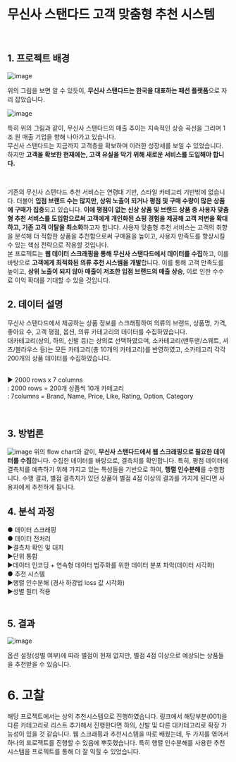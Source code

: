 # 무신사 스탠다드 고객 맞춤형 추천 시스템
<br>

## 1. 프로젝트 배경
![image](https://github.com/user-attachments/assets/8fb3db06-5410-44c6-b7ae-6da24960b164)

 위의 그림을 보면 알 수 있듯이, **무신사 스탠다드는 한국을 대표하는 패션 플랫폼**으로 자리 잡았습니다. 
 
 
![image](https://github.com/user-attachments/assets/6b1d7d77-aee7-4263-8343-7d9dd8339311)

특히 위의 그림과 같이, 무신사 스탠다드의 매출 추이는 지속적인 상승 곡선을 그리며 1조 원 매출 기업을 향해 나아가고 있습니다.  <br>
무신사 스탠다드는 지금까지 고객층을 확보하며 이러한 성장세를 보일 수 있었습니다.  <br>
하지만 **고객을 확보한 현재에는, 고객 유실을 막기 위해 새로운 서비스를 도입해야 합니다.**

 <br>

  기존의 무신사 스탠다드 추천 서비스는 연령대 기반, 스타일 카테고리 기반밖에 없습니다. 더불어 **입점 브랜드 수는 많지만, 상위 노출이 되거나 평점 및 구매 수량이 많은 상품에 구매가 집중**되고 있습니다. **이에 평점이 없는 신상 상품 및 브랜드 상품 중 사용자 맞춤형 추천 서비스를 도입함으로써 고객에게 개인화된 쇼핑 경험을 제공해 고객 저변을 확대하고, 기존 고객 이탈을 최소화**하고자 합니다. 사용자 맞춤형 추천 서비스는 고객의 취향을 분석해 더 적합한 상품을 추천함으로써 구매율을 높이고, 사용자 만족도를 향상시킬 수 있는 핵심 전략으로 작용할 것입니다. <br>
 본 프로젝트는 **웹 데이터 스크래핑을 통해 무신사 스탠다드에서 데이터를 수집**하고, 이를 바탕으로 **고객에게 최적화된 의류 추천 시스템을 개발**합니다. 이를 통해 고객 만족도를 높이고, **상위 노출이 되지 않아 매출이 저조한 입점 브랜드의 매출 상승**, 이로 인한 수수료 이익 확대를 기대할 수 있을 것입니다.
<br>

 ## 2. 데이터 설명
 무신사 스탠다드에서 제공하는 상품 정보를 스크래핑하여 의류의 브랜드, 상품명, 가격, 좋아요 수, 고객 평점, 옵션, 의류 카테고리의 데이터를 수집하였습니다.<br>
 대카테고리(상의, 하의, 신발 등)는 상의로 선택하였으며, 소카테고리(맨투맨/스웨트, 셔츠/블라우스 등)는 모든 카테고리(총 10개의 카테고리)를 반영하였고, 소카테고리 각각 200개의 상품 데이터를 수집하였습니다. <br><br>

▶ 2000 rows x 7 columns <br>
: 2000 rows = 200개 상품씩 10개 카테고리<br>
: 7columns = Brand, Name, Price, Like, Rating, Option, Category<br>

<br>

## 3. 방법론
![image](https://github.com/user-attachments/assets/506196e0-9ffc-47a7-976f-3259490daec2)
위의 flow chart와 같이, **무신사 스탠다드에서 웹 스크래핑으로 필요한 데이터를 수집**합니다. 수집한 데이터를 바탕으로, 결측치를 확인합니다. 특히, 평점 데이터에 결측치를 예측하기 위해 가지고 있는 특성들을 기반으로 하여, **행렬 인수분해**를 수행합니다. 수행 결과, 별점 결측치가 있던 상품이 별점 4점 이상의 결과를 가지게 된다면 사용자에게 추천하게 됩니다. 
<br>

## 4. 분석 과정
● 데이터 스크래핑 <br>
● 데이터 전처리 <br>
 ▶결측치 확인 및 대치 <br> 
 ▶단위 통합 <br> 
 ▶데이터 인코딩 + 연속형 데이터 범주화를 위한 데이터 분포 파악(데이터 시각화) <br>
● 추천 시스템 <br>
 ▶행렬 인수분해 (경사 하강법 loss 값 시각화) <br>
 ▶성별 필터 적용 <br>
<br>

## 5. 결과 
 ![image](https://github.com/user-attachments/assets/828f7070-ed72-474d-beb5-2fb331ecd656) 
 
 옵션 설정(성별 여부)에 따라 별점이 현재 없지만, 별점 4점 이상으로 예상되는 상품들을 추천받을 수 있습니다. 
<br>

 # 6. 고찰 
  해당 프로젝트에서는 상의 추천시스템으로 진행하였습니다. 링크에서 해당부분(001)을 다른 카테고리로 리스트 추가해서 진행한다면 하의, 신발 및 다른 대카테고리로 확장 가능성이 있을 것 같습니다. 
 웹 스크래핑과 추천시스템을 따로 배웠는데, 두 가지를 엮어서 하나의 프로젝트를 진행할 수 있음에 뿌듯했습니다. 특히 행렬 인수분해를 사용한 추천시스템을 프로젝트를 통해 더 잘 익힐 수 있었습니다. 

